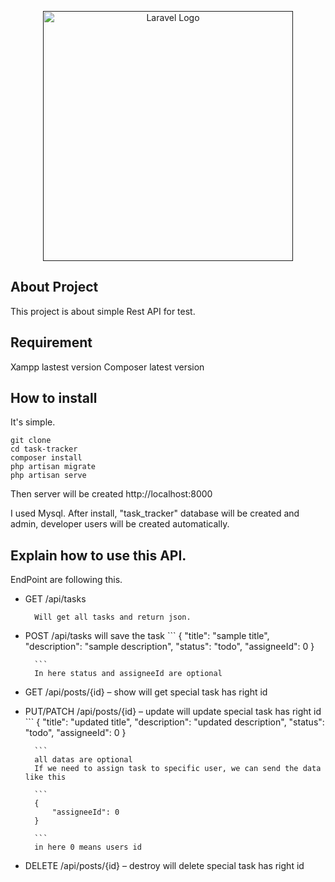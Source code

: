 <p align="center"><a href="" target="_blank"><img src="https://raw.githubusercontent.com/laravel/art/master/logo-lockup/5%20SVG/2%20CMYK/1%20Full%20Color/laravel-logolockup-cmyk-red.svg" width="400" alt="Laravel Logo"></a></p>


## About Project

This project is about simple Rest API for test.

## Requirement

Xampp lastest version
Composer latest version

## How to install

It's simple.

```
git clone 
cd task-tracker
composer install
php artisan migrate
php artisan serve

```
Then server will be created http://localhost:8000

I used Mysql.
After install, "task_tracker" database will be created and admin, developer users will be created automatically.

## Explain how to use this API.

EndPoint are following this.

- GET /api/tasks 

        Will get all tasks and return json.

- POST /api/tasks 
        will save the task 
        ```
        {
            "title": "sample title",
            "description": "sample description",
            "status": "todo",
            "assigneeId": 0
        }

        ```
        In here status and assigneeId are optional

- GET /api/posts/{id} – show
        will get special task has right id
- PUT/PATCH /api/posts/{id} – update
        will update special task has right id
        ```
        {
            "title": "updated title",
            "description": "updated description",
            "status": "todo",
            "assigneeId": 0
        }

        ```
        all datas are optional
        If we need to assign task to specific user, we can send the data like this

        ```
        {
            "assigneeId": 0
        }
         
        ```
        in here 0 means users id
        
- DELETE /api/posts/{id} – destroy
        will delete special task has right id